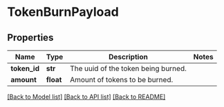 # TokenBurnPayload

## Properties
Name | Type | Description | Notes
------------ | ------------- | ------------- | -------------
**token_id** | **str** | The uuid of the token being burned. | 
**amount** | **float** | Amount of tokens to be burned. | 

[[Back to Model list]](../README.md#documentation-for-models) [[Back to API list]](../README.md#documentation-for-api-endpoints) [[Back to README]](../README.md)


